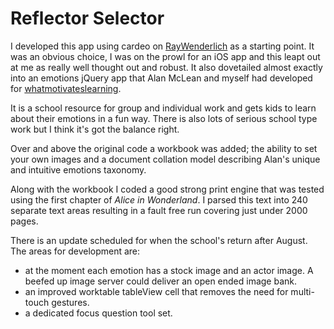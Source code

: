 # Reflector Selector

I developed this app using cardeo on [RayWenderlich](https://wwww.raywenderlich.com ) as a starting point. It was an obvious choice, I was on the prowl for an iOS app and this leapt out at me as really well thought out and robust. It also dovetailed almost exactly into an  emotions jQuery app that Alan McLean and myself had developed for [whatmotivateslearning](https://www.whatmotivateslearning.com).

It is a school resource for group and individual work and gets kids to learn about  their emotions in a fun way. There is also lots of serious school type work but I  think it's got the balance right.

Over and above the original code a workbook was added; the ability to set your own  images and a document collation model describing Alan's unique and intuitive emotions taxonomy.

Along with the workbook I coded a good strong print engine that was tested using  the first chapter of *Alice in Wonderland*. I parsed this text into 240 separate  text areas resulting in a fault free run covering just under 2000 pages.

There is an update scheduled for when the school's return after August. The areas  for development are:
* at the moment each emotion has a stock image and an actor image. A beefed up image server could deliver an open ended image bank.
* an improved worktable tableView cell that removes the need for multi-touch  gestures.
* a dedicated focus question tool set.
